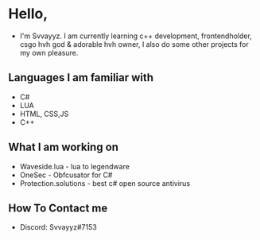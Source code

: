 # Hello,
- I'm Svvayyz. I am currently learning c++ development, frontendholder, csgo hvh god & adorable hvh owner, I also do some other projects for my own pleasure. 
## Languages I am familiar with
- C#
- LUA
- HTML, CSS,JS
- C++
## What I am working on
- Waveside.lua - lua to legendware
- OneSec - Obfcusator for C#
- Protection.solutions - best c# open source antivirus
## How To Contact me
- Discord: Svvayyz#7153

